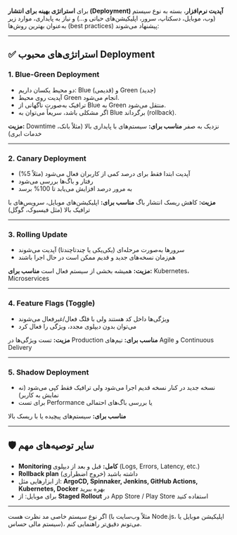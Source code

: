 برای **استراتژی بهینه برای انتشار (Deployment) آپدیت نرم‌افزار**، بسته به نوع سیستم (وب، موبایل، دسکتاپ، سرور، اپلیکیشن‌های حیاتی و...) و نیاز به پایداری، موارد زیر به‌عنوان بهترین روش‌ها (best practices) پیشنهاد می‌شوند:

---

## ✅ استراتژی‌های محبوب Deployment

### 1. **Blue-Green Deployment**

* دو محیط یکسان داریم: ‌Blue (قدیمی) و Green (جدید)
* آپدیت روی محیط Green انجام می‌شود.
* ترافیک به‌صورت ناگهانی از Blue به Green منتقل می‌شود.
* اگر مشکلی باشد، سریعاً می‌توان به Blue برگرداند (rollback).

**مزیت:** Downtime نزدیک به صفر
**مناسب برای:** سیستم‌های با پایداری بالا (مثلاً بانک، خدمات ابری)

---

### 2. **Canary Deployment**

* آپدیت ابتدا فقط برای درصد کمی از کاربران فعال می‌شود (مثلاً 5%)
* رفتار و باگ‌ها بررسی می‌شود
* به مرور درصد افزایش می‌یابد تا 100% برسد

**مزیت:** کاهش ریسک انتشار باگ
**مناسب برای:** اپلیکیشن‌های موبایل، سرویس‌های با ترافیک بالا (مثل فیسبوک، گوگل)

---

### 3. **Rolling Update**

* سرورها به‌صورت مرحله‌ای (یکی‌یکی یا چندتا‌چندتا) آپدیت می‌شوند
* هم‌زمان نسخه‌های جدید و قدیم ممکن است در حال اجرا باشند

**مزیت:** همیشه بخشی از سیستم فعال است
**مناسب برای:** Kubernetes، Microservices

---

### 4. **Feature Flags (Toggle)**

* ویژگی‌ها داخل کد هستند ولی با فلگ فعال/غیرفعال می‌شوند
* می‌توان بدون دیپلوی مجدد، ویژگی را فعال کرد

**مزیت:** تست ویژگی‌ها در Production
**مناسب برای:** تیم‌های Agile و Continuous Delivery

---

### 5. **Shadow Deployment**

* نسخه جدید در کنار نسخه قدیم اجرا می‌شود ولی ترافیک فقط کپی می‌شود (نه نمایش به کاربر)
* برای تست Performance یا بررسی باگ‌های احتمالی

**مناسب برای:** سیستم‌های پیچیده یا با ریسک بالا

---

## 🛡️ سایر توصیه‌های مهم

* **Monitoring کامل:** قبل و بعد از دیپلوی (Logs, Errors, Latency, etc.)
* **Rollback plan** داشته باشید (خروج اضطراری)
* از ابزارهایی مثل: **ArgoCD, Spinnaker, Jenkins, GitHub Actions, Kubernetes, Docker** بهره ببرید
* برای موبایل: از **Staged Rollout** در App Store / Play Store استفاده کنید

---

اگر نوع سیستم خاصی مد نظرت هست (مثلاً وب‌سایت با Node.js، اپلیکیشن موبایل یا سیستم مالی حساس)، می‌تونم دقیق‌تر راهنمایی کنم.
